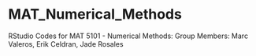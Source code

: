 # MAT_Numerical_Methods
RStudio Codes for MAT 5101 - Numerical Methods: Group Members: Marc Valeros, Erik Celdran, Jade Rosales 
